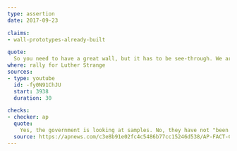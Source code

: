 ```yaml
---
type: assertion
date: 2017-09-23

claims:
- wall-prototypes-already-built

quote:
  So you need to have a great wall, but it has to be see-through. We are now looking at samples. We have four samples that have already been built, General, right? They've been built... But we are looking at four different samples built by four great companies, four different concepts. They’re just about completed.
where: rally for Luther Strange
sources:
- type: youtube
  id: -fy0N91ChJU
  start: 3938
  duration: 30

checks:
- checker: ap
  quote:
    Yes, the government is looking at samples. No, they have not "been built." Nor are they "just about completed." Construction of the prototypes has yet to begin. That’s expected imminently.
  source: https://apnews.com/c3e8b91e02fc4c5486b77cc15246d538/AP-FACT-CHECK:-Parsing-an-unfettered-Trump-on-border-wall
---
```

